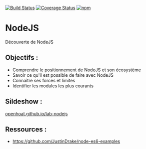 [![Build Status](https://travis-ci.org/openhoat/lab-nodejs.png?branch=master)](https://travis-ci.org/openhoat/lab-nodejs)
[![Coverage Status](https://coveralls.io/repos/github/openhoat/lab-nodejs/badge.svg?branch=master)](https://coveralls.io/github/openhoat/lab-nodejs?branch=master)
[![npm](https://img.shields.io/npm/l/express.svg?style=flat-square)]()

# NodeJS

Découverte de NodeJS

## Objectifs :

- Comprendre le positionnement de NodeJS et son écosystème
- Savoir ce qu'il est possible de faire avec NodeJS
- Connaître ses forces et limites
- Identifier les modules les plus courants 

## Sildeshow :

[openhoat.github.io/lab-nodejs](https://openhoat.github.io/lab-nodejs/)

## Ressources :

- https://github.com/JustinDrake/node-es6-examples
